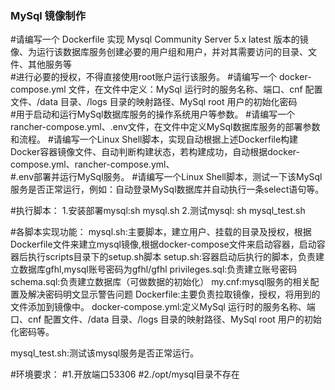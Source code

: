 ### MySql 镜像制作
#请编写一个 Dockerfile 实现 Mysql Community Server 5.x latest 版本的镜像、为运行该数据库服务创建必要的用户组和用户，并对其需要访问的目录、文件、其他服务等\
#进行必要的授权，不得直接使用root账户运行该服务。
#请编写一个 docker-compose.yml 文件，在文件中定义：MySql 运行时的服务名称、端口、cnf 配置文件、/data 目录、/logs 目录的映射路径、MySql root 用户的初始化密码\
#用于启动和运行MySql数据库服务的操作系统用户等参数。
#请编写一个rancher-compose.yml、.env文件，在文件中定义MySql数据库服务的部署参数和流程。
#请编写一个Linux Shell脚本，实现自动根据上述Dockerfile构建Docker容器镜像文件、自动判断构建状态，若构建成功，自动根据docker-compose.yml、rancher-compose.yml、\
#.env部署并运行MySql服务。
#请编写一个Linux Shell脚本，测试一下该MySql服务是否正常运行，例如：自动登录MySql数据库并自动执行一条select语句等。


#执行脚本：
1.安装部署mysql:sh mysql.sh
2.测试mysql: sh mysql_test.sh

#各脚本实现功能：
mysql.sh:主要脚本，建立用户、挂载的目录及授权，根据Dockerfile文件来建立mysql镜像,根据docker-compose文件来启动容器，启动容器后执行scripts目录下的setup.sh脚本
setup.sh:容器启动后执行的脚本，负责建立数据库gfhl,mysql账号密码为gfhl/gfhl
privileges.sql:负责建立账号密码
schema.sql:负责建立数据库（可做数据的初始化）
my.cnf:mysql服务的相关配置及解决密码明文显示警告问题
Dockerfile:主要负责拉取镜像，授权，将用到的文件添加到镜像中。
docker-compose.yml:定义MySql 运行时的服务名称、端口、cnf 配置文件、/data 目录、/logs 目录的映射路径、MySql root 用户的初始化密码等。

mysql_test.sh:测试该mysql服务是否正常运行。

#环境要求：
#1.开放端口53306
#2./opt/mysql目录不存在


